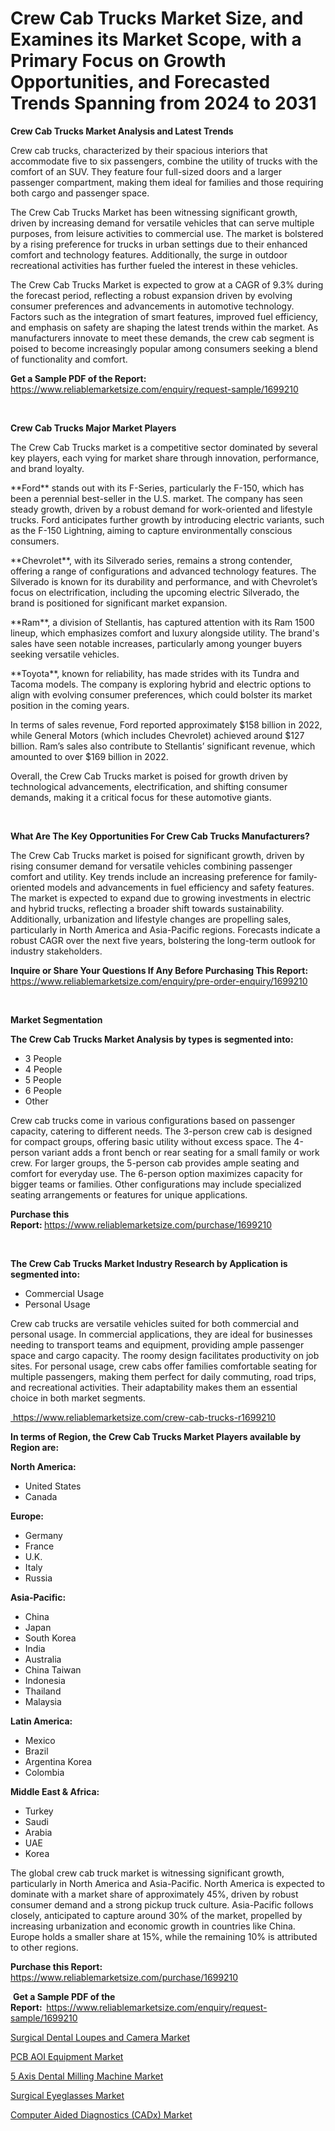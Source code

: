 <p><h1>Crew Cab Trucks Market Size, and Examines its Market Scope, with a Primary Focus on Growth Opportunities, and Forecasted Trends Spanning from 2024 to 2031</h1></p><p><strong>Crew Cab Trucks Market Analysis and Latest Trends</strong></p>
<p><p>Crew cab trucks, characterized by their spacious interiors that accommodate five to six passengers, combine the utility of trucks with the comfort of an SUV. They feature four full-sized doors and a larger passenger compartment, making them ideal for families and those requiring both cargo and passenger space. </p><p>The Crew Cab Trucks Market has been witnessing significant growth, driven by increasing demand for versatile vehicles that can serve multiple purposes, from leisure activities to commercial use. The market is bolstered by a rising preference for trucks in urban settings due to their enhanced comfort and technology features. Additionally, the surge in outdoor recreational activities has further fueled the interest in these vehicles.</p><p>The Crew Cab Trucks Market is expected to grow at a CAGR of 9.3% during the forecast period, reflecting a robust expansion driven by evolving consumer preferences and advancements in automotive technology. Factors such as the integration of smart features, improved fuel efficiency, and emphasis on safety are shaping the latest trends within the market. As manufacturers innovate to meet these demands, the crew cab segment is poised to become increasingly popular among consumers seeking a blend of functionality and comfort.</p></p>
<p><strong>Get a Sample PDF of the Report:&nbsp;</strong> <a href="https://www.reliablemarketsize.com/enquiry/request-sample/1699210?utm_campaign=1422&utm_medium=2&utm_source=Github&utm_content=ia&utm_term=20102024&utm_id=crew-cab-trucks">https://www.reliablemarketsize.com/enquiry/request-sample/1699210</a></p>
<p>&nbsp;</p>
<p><strong>Crew Cab Trucks Major Market Players</strong></p>
<p><p>The Crew Cab Trucks market is a competitive sector dominated by several key players, each vying for market share through innovation, performance, and brand loyalty. </p><p>**Ford** stands out with its F-Series, particularly the F-150, which has been a perennial best-seller in the U.S. market. The company has seen steady growth, driven by a robust demand for work-oriented and lifestyle trucks. Ford anticipates further growth by introducing electric variants, such as the F-150 Lightning, aiming to capture environmentally conscious consumers. </p><p>**Chevrolet**, with its Silverado series, remains a strong contender, offering a range of configurations and advanced technology features. The Silverado is known for its durability and performance, and with Chevrolet’s focus on electrification, including the upcoming electric Silverado, the brand is positioned for significant market expansion. </p><p>**Ram**, a division of Stellantis, has captured attention with its Ram 1500 lineup, which emphasizes comfort and luxury alongside utility. The brand's sales have seen notable increases, particularly among younger buyers seeking versatile vehicles. </p><p>**Toyota**, known for reliability, has made strides with its Tundra and Tacoma models. The company is exploring hybrid and electric options to align with evolving consumer preferences, which could bolster its market position in the coming years.</p><p>In terms of sales revenue, Ford reported approximately $158 billion in 2022, while General Motors (which includes Chevrolet) achieved around $127 billion. Ram’s sales also contribute to Stellantis’ significant revenue, which amounted to over $169 billion in 2022. </p><p>Overall, the Crew Cab Trucks market is poised for growth driven by technological advancements, electrification, and shifting consumer demands, making it a critical focus for these automotive giants.</p></p>
<p>&nbsp;</p>
<p><strong>What Are The Key Opportunities For Crew Cab Trucks Manufacturers?</strong></p>
<p><p>The Crew Cab Trucks market is poised for significant growth, driven by rising consumer demand for versatile vehicles combining passenger comfort and utility. Key trends include an increasing preference for family-oriented models and advancements in fuel efficiency and safety features. The market is expected to expand due to growing investments in electric and hybrid trucks, reflecting a broader shift towards sustainability. Additionally, urbanization and lifestyle changes are propelling sales, particularly in North America and Asia-Pacific regions. Forecasts indicate a robust CAGR over the next five years, bolstering the long-term outlook for industry stakeholders.</p></p>
<p><strong>Inquire or Share Your Questions If Any Before Purchasing This Report:</strong> <a href="https://www.reliablemarketsize.com/enquiry/pre-order-enquiry/1699210?utm_campaign=1422&utm_medium=2&utm_source=Github&utm_content=ia&utm_term=20102024&utm_id=crew-cab-trucks">https://www.reliablemarketsize.com/enquiry/pre-order-enquiry/1699210</a></p>
<p>&nbsp;</p>
<p><strong>Market Segmentation</strong></p>
<p><strong>The Crew Cab Trucks Market Analysis by types is segmented into:</strong></p>
<p><ul><li>3 People</li><li>4 People</li><li>5 People</li><li>6 People</li><li>Other</li></ul></p>
<p><p>Crew cab trucks come in various configurations based on passenger capacity, catering to different needs. The 3-person crew cab is designed for compact groups, offering basic utility without excess space. The 4-person variant adds a front bench or rear seating for a small family or work crew. For larger groups, the 5-person cab provides ample seating and comfort for everyday use. The 6-person option maximizes capacity for bigger teams or families. Other configurations may include specialized seating arrangements or features for unique applications.</p></p>
<p><strong>Purchase this Report:&nbsp;</strong><a href="https://www.reliablemarketsize.com/purchase/1699210?utm_campaign=1422&utm_medium=2&utm_source=Github&utm_content=ia&utm_term=20102024&utm_id=crew-cab-trucks">https://www.reliablemarketsize.com/purchase/1699210</a></p>
<p>&nbsp;</p>
<p><strong>The Crew Cab Trucks Market Industry Research by Application is segmented into:</strong></p>
<p><ul><li>Commercial Usage</li><li>Personal Usage</li></ul></p>
<p><p>Crew cab trucks are versatile vehicles suited for both commercial and personal usage. In commercial applications, they are ideal for businesses needing to transport teams and equipment, providing ample passenger space and cargo capacity. The roomy design facilitates productivity on job sites. For personal usage, crew cabs offer families comfortable seating for multiple passengers, making them perfect for daily commuting, road trips, and recreational activities. Their adaptability makes them an essential choice in both market segments.</p></p>
<p><a href="https://www.reliablemarketsize.com/crew-cab-trucks-r1699210?utm_campaign=1422&utm_medium=2&utm_source=Github&utm_content=ia&utm_term=20102024&utm_id=crew-cab-trucks">&nbsp;https://www.reliablemarketsize.com/crew-cab-trucks-r1699210</a></p>
<p><strong>In terms of Region, the Crew Cab Trucks Market Players available by Region are:</strong></p>
<p>
    <p> <strong> North America: </strong>
        <ul>
            <li>United States</li>
            <li>Canada</li>
        </ul>
        </p> 
    <p> <strong> Europe: </strong>
        <ul>
            <li>Germany</li>
            <li>France</li>
            <li>U.K.</li>
            <li>Italy</li>
            <li>Russia</li>
        </ul>
        </p> 
    <p> <strong> Asia-Pacific: </strong>
        <ul>
            <li>China</li>
            <li>Japan</li>
            <li>South Korea</li>
            <li>India</li>
            <li>Australia</li>
            <li>China Taiwan</li>
            <li>Indonesia</li>
            <li>Thailand</li>
            <li>Malaysia</li>
        </ul>
        </p> 
    <p> <strong> Latin America: </strong>
        <ul>
            <li>Mexico</li>
            <li>Brazil</li>
            <li>Argentina Korea</li>
            <li>Colombia</li>
        </ul>
        </p> 
    <p> <strong> Middle East & Africa: </strong>
        <ul>
            <li>Turkey</li>
            <li>Saudi</li>
            <li>Arabia</li>
            <li>UAE</li>
            <li>Korea</li>
        </ul>
    </p>
    </p>
<p><p>The global crew cab truck market is witnessing significant growth, particularly in North America and Asia-Pacific. North America is expected to dominate with a market share of approximately 45%, driven by robust consumer demand and a strong pickup truck culture. Asia-Pacific follows closely, anticipated to capture around 30% of the market, propelled by increasing urbanization and economic growth in countries like China. Europe holds a smaller share at 15%, while the remaining 10% is attributed to other regions.</p></p>
<p><strong>Purchase this Report: </strong><a href="https://www.reliablemarketsize.com/purchase/1699210?utm_campaign=1422&utm_medium=2&utm_source=Github&utm_content=ia&utm_term=20102024&utm_id=crew-cab-trucks">https://www.reliablemarketsize.com/purchase/1699210</a></p>
<p>&nbsp;<strong>Get a Sample PDF of the Report:&nbsp;&nbsp;</strong><a href="https://www.reliablemarketsize.com/enquiry/request-sample/1699210?utm_campaign=1422&utm_medium=2&utm_source=Github&utm_content=ia&utm_term=20102024&utm_id=crew-cab-trucks">https://www.reliablemarketsize.com/enquiry/request-sample/1699210</a></p>
<p><strong></strong></p>
<p><p><a href="https://www.linkedin.com/pulse/market-insights-global-surgical-dental-loupes-camera-forecast-wwrtc?utm_campaign=1422&utm_medium=2&utm_source=Github&utm_content=ia&utm_term=20102024&utm_id=crew-cab-trucks">Surgical Dental Loupes and Camera Market</a></p><p><a href="https://issuu.com/reportprime-2/docs/pcb-aoi-equipment-market-size-2030._166f6af98c7b41?utm_campaign=1422&utm_medium=2&utm_source=Github&utm_content=ia&utm_term=20102024&utm_id=crew-cab-trucks">PCB AOI Equipment Market</a></p><p><a href="https://issuu.com/reportprime-2/docs/5-axis-dental-milling-machine-marke_3fbdb6a59512f6?utm_campaign=1422&utm_medium=2&utm_source=Github&utm_content=ia&utm_term=20102024&utm_id=crew-cab-trucks">5 Axis Dental Milling Machine Market</a></p><p><a href="https://www.linkedin.com/pulse/surgical-eyeglasses-market-research-report-exploring-size-klctc?utm_campaign=1422&utm_medium=2&utm_source=Github&utm_content=ia&utm_term=20102024&utm_id=crew-cab-trucks">Surgical Eyeglasses Market</a></p><p><a href="https://github.com/dringals/Market-Research-Report-List-6/blob/main/computer-aided-diagnostics-cadx-market.md?utm_campaign=1422&utm_medium=2&utm_source=Github&utm_content=ia&utm_term=20102024&utm_id=crew-cab-trucks">Computer Aided Diagnostics (CADx) Market</a></p></p>